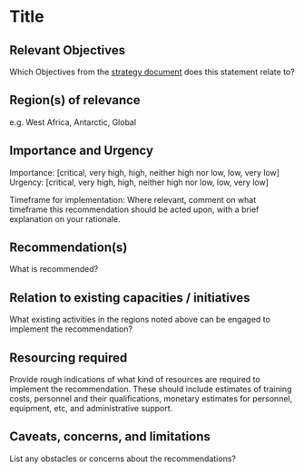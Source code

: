 # Title

## Relevant Objectives

Which Objectives from the [strategy document](https://unesdoc.unesco.org/ark:/48223/pf0000385542.locale=en) does this statement relate to?

## Region(s) of relevance

e.g. West Africa, Antarctic, Global

## Importance and Urgency

Importance: [critical, very high, high, neither high nor low, low, very low]
Urgency: [critical, very high, high, neither high nor low, low, very low]

Timeframe for implementation: Where relevant, comment on what timeframe this recommendation should be acted upon, with a brief explanation on your rationale.

## Recommendation(s)

What is recommended?

## Relation to existing capacities / initiatives

What existing activities in the regions noted above can be engaged to implement the recommendation?

## Resourcing required

Provide rough indications of what kind of resources are required to implement the recommendation. 
These should include estimates of training costs, personnel and their qualifications, monetary estimates for personnel, equipment, etc, and administrative support. 

## Caveats, concerns, and limitations 

List any obstacles or concerns about the recommendations?
